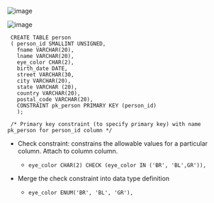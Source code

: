 ![image](https://user-images.githubusercontent.com/92832451/181703003-7b82f062-8c41-4444-9c54-db41ce1cb7a7.png)

![image](https://user-images.githubusercontent.com/92832451/181703019-efe239dc-9c48-4186-8a01-26e328a8d13a.png)


     CREATE TABLE person
     ( person_id SMALLINT UNSIGNED,
       fname VARCHAR(20),
       lname VARCHAR(20),
       eye_color CHAR(2),
       birth_date DATE,
       street VARCHAR(30,
       city VARCHAR(20),
       state VARCHAR (20),
       country VARCHAR(20),
       postal_code VARCHAR(20),
       CONSTRAINT pk_person PRIMARY KEY (person_id)
       );   
                 
     /* Primary key constraint (to specify primary key) with name pk_person for person_id column */
     
     
 - Check constraint:  constrains the allowable values for a particular column. Attach to column column.
      -   `eye_color CHAR(2) CHECK (eye_color IN ('BR', 'BL',GR')), `

-  Merge the check constraint into data type definition
      -   `eye_color ENUM('BR', 'BL', 'GR'), `

